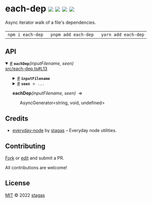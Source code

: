 <h1>
each-dep <a href="https://npmjs.org/package/each-dep"><img src="https://img.shields.io/badge/npm-v0.0.1-F00.svg?colorA=000"/></a> <a href="src"><img src="https://img.shields.io/badge/loc-50-FFF.svg?colorA=000"/></a> <a href="https://cdn.jsdelivr.net/npm/each-dep@0.0.1/dist/each-dep.min.js"><img src="https://img.shields.io/badge/brotli-443b-333.svg?colorA=000"/></a> <a href="LICENSE"><img src="https://img.shields.io/badge/license-MIT-F0B.svg?colorA=000"/></a>
</h1>

<p></p>

Async iterator walk of a file's dependencies.

<h4>
<table><tr><td title="Triple click to select and copy paste">
<code>npm i each-dep </code>
</td><td title="Triple click to select and copy paste">
<code>pnpm add each-dep </code>
</td><td title="Triple click to select and copy paste">
<code>yarn add each-dep</code>
</td></tr></table>
</h4>

## API

<p>  <details id="eachDep$1" title="Function" open><summary><span><a href="#eachDep$1">#</a></span>  <code><strong>eachDep</strong></code><em>(inputFilename, seen)</em>    </summary>  <a href="src/each-dep.ts#L13">src/each-dep.ts#L13</a>  <ul>    <p>    <details id="inputFilename$3" title="Parameter" ><summary><span><a href="#inputFilename$3">#</a></span>  <code><strong>inputFilename</strong></code>    </summary>    <ul><p>string</p>        </ul></details><details id="seen$4" title="Parameter" ><summary><span><a href="#seen$4">#</a></span>  <code><strong>seen</strong></code>  <span><span>&nbsp;=&nbsp;</span>  <code>...</code></span>  </summary>    <ul><p><span>Set</span>&lt;string&gt;</p>        </ul></details>  <p><strong>eachDep</strong><em>(inputFilename, seen)</em>  &nbsp;=&gt;  <ul><span>AsyncGenerator</span>&lt;string, void, undefined&gt;</ul></p></p>    </ul></details></p>

## Credits

- [everyday-node](https://npmjs.org/package/everyday-node) by [stagas](https://github.com/stagas) &ndash; Everyday node utilities.

## Contributing

[Fork](https://github.com/stagas/each-dep/fork) or [edit](https://github.dev/stagas/each-dep) and submit a PR.

All contributions are welcome!

## License

<a href="LICENSE">MIT</a> &copy; 2022 [stagas](https://github.com/stagas)
